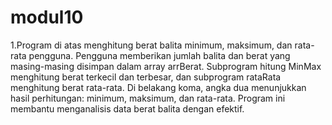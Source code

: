 # modul10

1.Program di atas menghitung berat balita minimum, maksimum, dan rata-rata pengguna. Pengguna memberikan jumlah balita dan berat yang masing-masing disimpan dalam array arrBerat. Subprogram hitung MinMax menghitung berat terkecil dan terbesar, dan subprogram rataRata menghitung berat rata-rata. Di belakang koma, angka dua menunjukkan hasil perhitungan: minimum, maksimum, dan rata-rata. Program ini membantu menganalisis data berat balita dengan efektif.
